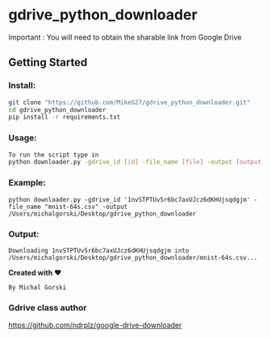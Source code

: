 # gdrive_python_downloader

Important : You will need to obtain the sharable link from Google Drive

## Getting Started 

### Install: 

```bash
git clone "https://github.com/MikeG27/gdrive_python_downloader.git"
cd gdrive_python_downloader
pip install -r requirements.txt
```

### Usage:
```bash
To run the script type in 
python downloader.py -gdrive_id [id] -file_name [file] -output [output_dir]
```

### Example:
```bash-
python downloader.py -gdrive_id '1nvSTPTUv5r6bc7axUJcz6dKHUjsqdgjm' -file_name "mnist-64s.csv" -output /Users/michalgorski/Desktop/gdrive_python_downloader
```

### Output:
```bash-
Downloading 1nvSTPTUv5r6bc7axUJcz6dKHUjsqdgjm into /Users/michalgorski/Desktop/gdrive_python_downloader/mnist-64s.csv... 
```

**Created with ♥**

``By Michal Gorski``

### Gdrive class author 
https://github.com/ndrplz/google-drive-downloader
